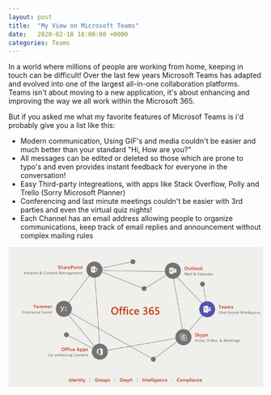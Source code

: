 ```yaml
---
layout: post
title:  "My View on Microsoft Teams"
date:   2020-02-18 18:00:00 +0000
categories: Teams
---
```

In a world where millions of people are working from home, keeping in touch can be difficult! Over the last few years Microsoft Teams has adapted and evolved into one of the largest all-in-one collaboration platforms. Teams isn't about moving to a new application, it's about enhancing and improving the way we all work within the Microsoft 365.

But if you asked me what my favorite features of Microsof Teams is i'd probably give you a list like this:

* Modern communication, Using GIF's and media couldn't be easier and much better than your standard "Hi, How are you?"
* All messages can be edited or deleted so those which are prone to typo's and even provides instant feedback for everyone in the conversation!
* Easy Third-party integreations, with apps like Stack Overflow, Polly and Trello (Sorry Microsoft Planner)
* Conferencing and last minute meetings couldn't be easier with 3rd parties and even the virtual quiz nights!
* Each Channel has an email address allowing people to organize communications, keep track of email replies and announcement without complex mailing rules

![Microsoft Teams](/assets/01/TeamsConnected.png)